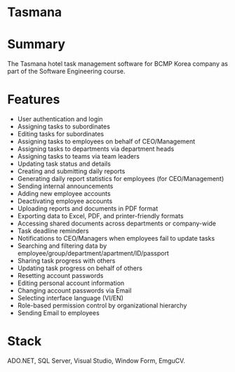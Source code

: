 # Tasmana
# Summary
The Tasmana hotel task management software for BCMP Korea company as part of the Software Engineering course.
# Features
* User authentication and login
* Assigning tasks to subordinates
* Editing tasks for subordinates
* Assigning tasks to employees on behalf of CEO/Management
* Assigning tasks to departments via department heads
* Assigning tasks to teams via team leaders
* Updating task status and details
* Creating and submitting daily reports
* Generating daily report statistics for employees (for CEO/Management)
* Sending internal announcements
* Adding new employee accounts
* Deactivating employee accounts
* Uploading reports and documents in PDF format
* Exporting data to Excel, PDF, and printer-friendly formats
* Accessing shared documents across departments or company-wide
* Task deadline reminders
* Notifications to CEO/Managers when employees fail to update tasks
* Searching and filtering data by employee/group/department/apartment/ID/passport
* Sharing task progress with others
* Updating task progress on behalf of others
* Resetting account passwords
* Editing personal account information
* Changing account passwords via Email
* Selecting interface language (VI/EN)
* Role-based permission control by organizational hierarchy
* Sending Email to employees
# Stack
ADO.NET, SQL Server, Visual Studio, Window Form, EmguCV.
